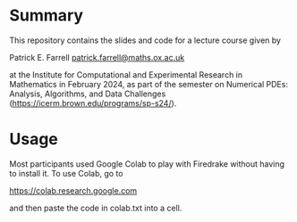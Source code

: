 # Summary

This repository contains the slides and code for a lecture course given by

Patrick E. Farrell <patrick.farrell@maths.ox.ac.uk>

at the Institute for Computational and Experimental Research in Mathematics in
February 2024, as part of the semester on Numerical PDEs: Analysis, Algorithms,
and Data Challenges (https://icerm.brown.edu/programs/sp-s24/).

# Usage

Most participants used Google Colab to play with Firedrake without having to
install it. To use Colab, go to

https://colab.research.google.com

and then paste the code in colab.txt into a cell.

